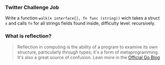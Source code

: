 ### Twitter Challenge Job

Write a function `walk(x interface{}, fn func (string))` wich takes a struct `x` and calls `fn` for all strings fields found inside, difficulty level: recursively.


### What is reflection?
> Reflection in computing is the ability of a program to examine its own structure, particularly through types; it's a form of metaprogramming. It's also a great  source of confusion. Lean more in the [Official Go Blog](https://blog.golang.org/laws-of-reflection)